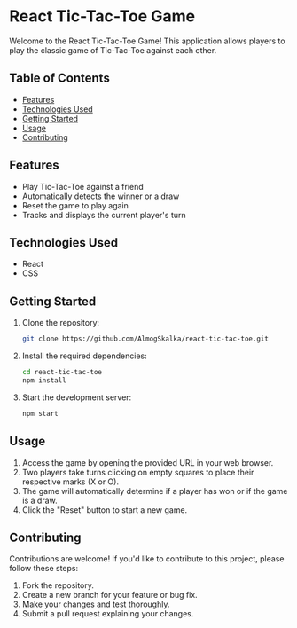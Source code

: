 # React Tic-Tac-Toe Game

Welcome to the React Tic-Tac-Toe Game! This application allows players to play the classic game of Tic-Tac-Toe against each other.

## Table of Contents

- [Features](#features)
- [Technologies Used](#technologies-used)
- [Getting Started](#getting-started)
- [Usage](#usage)
- [Contributing](#contributing)

## Features

- Play Tic-Tac-Toe against a friend
- Automatically detects the winner or a draw
- Reset the game to play again
- Tracks and displays the current player's turn

## Technologies Used

- React
- CSS

## Getting Started

1. Clone the repository:

   ```bash
   git clone https://github.com/AlmogSkalka/react-tic-tac-toe.git
   ```

2. Install the required dependencies:

   ```bash
   cd react-tic-tac-toe
   npm install
   ```

3. Start the development server:

   ```bash
   npm start
   ```

## Usage

1. Access the game by opening the provided URL in your web browser.
2. Two players take turns clicking on empty squares to place their respective marks (X or O).
3. The game will automatically determine if a player has won or if the game is a draw.
4. Click the "Reset" button to start a new game.

## Contributing

Contributions are welcome! If you'd like to contribute to this project, please follow these steps:

1. Fork the repository.
2. Create a new branch for your feature or bug fix.
3. Make your changes and test thoroughly.
4. Submit a pull request explaining your changes.
